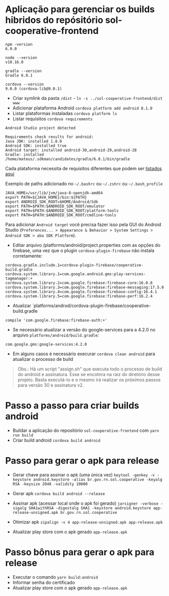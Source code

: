 # Aplicação para gerenciar os builds hibridos do repósitório sol-cooperative-frontend

```
npm -version
6.9.0

node --version
v10.16.0

gradle --version
Gradle 6.0.1

cordova --version
9.0.0 (cordova-lib@9.0.1)

```

- Criar symlink da pasta `/dist` - `ln -s ../sol-cooperative-frontend/dist www`
- Adicionar plataforma Android `cordova platform add android 8.1.0`
- Listar plataformas instaladas `cordova platform ls`
- Listar requisitos `cordova requirements`

```
Android Studio project detected

Requirements check results for android:
Java JDK: installed 1.8.0
Android SDK: installed true
Android target: installed android-30,android-29,android-28
Gradle: installed /home/mateus/.sdkman/candidates/gradle/6.0.1/bin/gradle
```

Cada plataforma necessita de requisitos diferentes que podem ser [listados aqui](https://cordova.apache.org/docs/en/latest/guide/cli/#install-pre-requisites-for-building)

Exemplo de paths adicionado no `~/.bashrc` ou `~/.zshrc` ou ``~/.bash_profile``

```
JAVA_HOME=/usr/lib/jvm/java-8-openjdk-amd64
export PATH=${JAVA_HOME}/bin:${PATH}
export ANDROID_SDK_ROOT=$HOME/Android/Sdk
export PATH=$PATH:$ANDROID_SDK_ROOT/emulator
export PATH=$PATH:$ANDROID_SDK_ROOT/platform-tools
export PATH=$PATH:$ANDROID_SDK_ROOT/cmdline-tools
```

Para adicionar `Android target` você precisa fazer isso pela GUI do Android Studio (`Preferences... > Appearance & Behavior > System Settings > Android SDK > aba SDK Platform`).

- Editar arquivo /platforms/android/project.properties com as opções do firebase, uma vez que o plugin `cordova-plugin-firebase` não instala corretamente:

```
cordova.gradle.include.1=cordova-plugin-firebase/cooperative-build.gradle
cordova.system.library.1=com.google.android.gms:play-services-tagmanager:+
cordova.system.library.2=com.google.firebase:firebase-core:16.0.8
cordova.system.library.3=com.google.firebase:firebase-messaging:17.5.0
cordova.system.library.4=com.google.firebase:firebase-config:16.4.1
cordova.system.library.5=com.google.firebase:firebase-perf:16.2.4
```

- Atualizar `platforms/androd/cordova-plugin-firebase/cooperative-build.gradle

`compile 'com.google.firebase:firebase-auth:+'`

- Se necessário atualizar a versão do google-services para a 4.2.0 no arquivo `platforms/android/build.gradle`: 

`com.google.gms:google-services:4.2.0`

- Em alguns casos é necessário execurar `cordova clean android` para atualizar o processo de build

> Obs.: Há um script "assign.sh" que executa todo o processo de build do android e assinatura. Esse se encotnra na raiz do diretório desse projeto. Basta executá-lo e o mesmo irá realizar os próximos passos para versão 30 e assinatura v2.

# Passo a passo para criar builds android
- Buildar a aplicação do repositório `sol-cooperative-frontend` com `yarn run build`
- Criar build android `cordova build android`


# Passo para gerar o apk para release
- Gerar chave para assinar o apk (uma única vez)
`keytool -genkey -v -keystore android.keystore -alias br.gov.rn.sol.cooperative -keyalg RSA -keysize 2048 -validity 10000`

- Gerar apk
`cordova build android --release`

- Assinar apk (acessar local onde o apk foi gerado)
`jarsigner -verbose -sigalg SHA1withRSA -digestalg SHA1 -keystore android.keystore app-release-unsigned.apk br.gov.rn.sol.cooperative`

- Otimizar apk
`zipalign -v 4 app-release-unsigned.apk app-release.apk`

- Atualizar play store com o apk gerado `app-release.apk`


# Passo bônus para gerar o apk para release
- Executar o comando `yarn build:android`
- Informar senha do certificado
- Atualizar play store com o apk gerado `app-release.apk`
